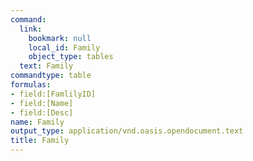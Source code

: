 ```yaml
---
command:
  link:
    bookmark: null
    local_id: Family
    object_type: tables
  text: Family
commandtype: table
formulas:
- field:[FamlilyID]
- field:[Name]
- field:[Desc]
name: Family
output_type: application/vnd.oasis.opendocument.text
title: Family
---
```

